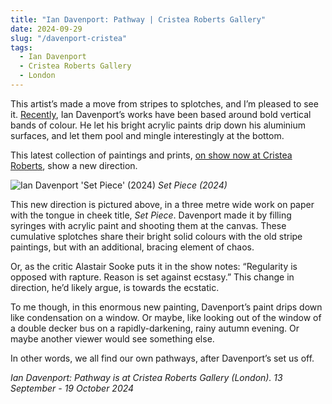 ```yaml
---
title: "Ian Davenport: Pathway | Cristea Roberts Gallery"
date: 2024-09-29
slug: "/davenport-cristea"
tags:
  - Ian Davenport
  - Cristea Roberts Gallery
  - London
---
```


This artist’s made a move from stripes to splotches, and I’m pleased to see it. [Recently](https://artangled.com/posts/hiro-hamiltons/), Ian Davenport’s works have been based around bold vertical bands of colour. He let his bright acrylic paints drip down his aluminium surfaces, and let them pool and mingle interestingly at the bottom.

This latest collection of paintings and prints, [on show now at Cristea Roberts](https://cristearoberts.com/exhibitions/263-ian-davenport-pathway/), show a new direction.

![Ian Davenport 'Set Piece' (2024)](davenport-cristea-1.jpeg)
_Set Piece (2024)_

This new direction is pictured above, in a three metre wide work on paper with the tongue in cheek title, _Set Piece_. Davenport made it by filling syringes with acrylic paint and shooting them at the canvas. These cumulative splotches share their bright solid colours with the old stripe paintings, but with an additional, bracing element of chaos.

Or, as the critic Alastair Sooke puts it in the show notes: “Regularity is opposed with rapture. Reason is set against ecstasy.” This change in direction, he’d likely argue, is towards the ecstatic.

To me though, in this enormous new painting, Davenport’s paint drips down like condensation on a window. Or maybe, like looking out of the window of a double decker bus on a rapidly-darkening, rainy autumn evening. Or maybe another viewer would see something else.

In other words, we all find our own pathways, after Davenport’s set us off.

_Ian Davenport: Pathway is at Cristea Roberts Gallery (London). 13 September - 19 October 2024_

